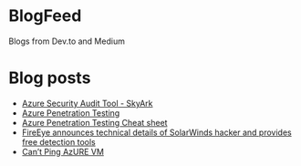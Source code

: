# BlogFeed
Blogs from Dev.to and Medium

# Blog posts
<!-- BLOG-POST-LIST:START -->
- [Azure Security Audit Tool - SkyArk](https://dev.to/cheahengsoon/azure-aws-security-audit-tool-skyark-388c)
- [Azure Penetration Testing](https://medium.com/@engsooncheah/azure-penetration-testing-a96d0fb650e1?source=rss-18b0bdc43bc0------2)
- [Azure Penetration Testing Cheat sheet](https://dev.to/cheahengsoon/azure-penetration-testing-cheat-sheet-4k2o)
- [FireEye announces technical details of SolarWinds hacker and provides free detection tools](https://dev.to/cheahengsoon/fireeye-announces-technical-details-of-solarwinds-hacker-and-provides-free-detection-tools-2lh6)
- [Can’t Ping AzURE VM](https://medium.com/@engsooncheah/cant-ping-azure-vm-2fce1cf45906?source=rss-18b0bdc43bc0------2)
<!-- BLOG-POST-LIST:END -->
